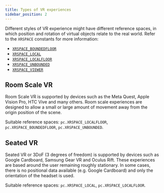 ```yaml
---
title: Types of VR experiences
sidebar_position: 2
---
```


Different styles of VR experience might have different reference spaces, in which position and rotation of virtual objects relate to the real world. Refer to the `XRSPACE` constants for more information:

* [`XRSPACE_BOUNDEDFLOOR`](https://api.playcanvas.com/variables/Engine.XRSPACE_BOUNDEDFLOOR.html)
* [`XRSPACE_LOCAL`](https://api.playcanvas.com/variables/Engine.XRSPACE_LOCAL.html)
* [`XRSPACE_LOCALFLOOR`](https://api.playcanvas.com/variables/Engine.XRSPACE_LOCALFLOOR.html)
* [`XRSPACE_UNBOUNDED`](https://api.playcanvas.com/variables/Engine.XRSPACE_UNBOUNDED.html)
* [`XRSPACE_VIEWER`](https://api.playcanvas.com/variables/Engine.XRSPACE_VIEWER.html)


## Room Scale VR

Room Scale VR is supported by devices such as the Meta Quest, Apple Vision Pro, HTC Vive and many others. Room scale experiences are designed to allow a small or large amount of movement away from the origin position of the scene.

Suitable reference spaces: `pc.XRSPACE_LOCALFLOOR`, `pc.XRSPACE_BOUNDEDFLOOR`, `pc.XRSPACE_UNBOUNDED`.

## Seated VR

Seated VR or 3DoF (3 degrees of freedom) is supported by devices such as Google Cardboard, Samsung Gear VR and Oculus Rift. These experiences are based around the user remaining roughly stationary. In some cases, there is no positional data available (e.g. Google Cardboard) and only the orientation of the headset is used.

Suitable reference spaces: `pc.XRSPACE_LOCAL`, `pc.XRSPACE_LOCALFLOOR`.
